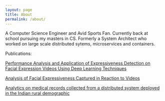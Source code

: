```yaml
---
layout: page
title: About
permalink: /about/
---
```


A Computer Science Engineer and Avid Sports Fan. Currently back at school pursuing my masters in CS.
Formerly a System Architect who worked on large scale distributed sytems, microservices and containers.

Publications:

[Performance Analysis and Application of Expressiveness Detection on Facial Expression Videos Using Deep Learning Techniques](https://link.springer.com/epdf/10.1007/s41688-018-0018-1?author_access_token=O11sh17KPFjYM1VdsCNFAfe4RwlQNchNByi7wbcMAY4OaPlCKe2Fg2Nd8IHPlkuVep-WuLJQebn8YcIoMKmCoeopPyFUw4wZU0TVceWtude07IyEIGvm66mt0pdFKo3bx4_myEiPlEQoGjAKWD_-cA%3D%3D)

[Analysis of Facial Expressiveness Captured in Reaction to Videos](https://ieeexplore.ieee.org/document/7976874/)

[Analytics on medical records collected from a distributed system deployed in the Indian rural demographic](https://www.tandfonline.com/doi/abs/10.1080/23270012.2018.1433085?journalCode=tjma20)
